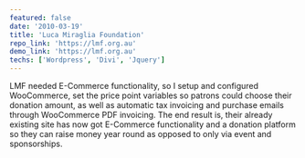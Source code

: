 ```yaml
---
featured: false
date: '2010-03-19'
title: 'Luca Miraglia Foundation'
repo_link: 'https://lmf.org.au'
demo_link: 'https://lmf.org.au'
techs: ['Wordpress', 'Divi', 'Jquery']
---
```


LMF needed E-Commerce functionality, so I setup and configured WooCommerce, set the price point variables so patrons could choose their donation amount, as well as automatic tax invoicing and purchase emails through WooCommerce PDF invoicing. The end result is, their already existing site has now got E-Commerce functionality and a donation platform so they can raise money year round as opposed to only via event and sponsorships.
